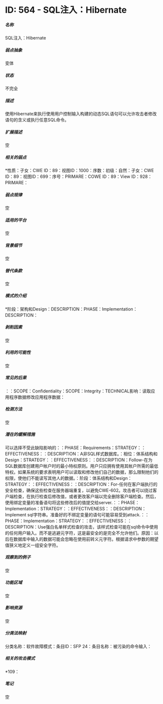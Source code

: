 # ID: 564 - SQL注入：Hibernate
<h5>名称</h5>SQL注入：Hibernate
<h5>弱点抽象</h5>变体
<h5>状态</h5>不完全
<h5>描述</h5>使用Hibernate来执行使用用户控制输入构建的动态SQL语句可以允许攻击者修改语句的含义或执行任意SQL命令。
<h5>扩展描述</h5>空
<h5>相关的弱点</h5>*性质：子女：CWE ID：89：视图ID：1000：序数：初级：自然：子女：CWE ID：89：视图ID：699：序号：PRIMARE：COWE ID：89：View ID：928：PRIMARE：
<h5>弱点规律</h5>空
<h5>适用的平台</h5>空
<h5>背景细节</h5>空
<h5>替代条款</h5>空
<h5>模式的介绍</h5>*阶段：架构和Design：DESCRIPTION：PHASE：Implementation：DESCRIPTION：
<h5>剥削因素</h5>空
<h5>利用的可能性</h5>空
<h5>常见的后果</h5>：：SCOPE：Confidentiality：SCOPE：Integrity：TECHNICAL影响：读取应用程序数据修改应用程序数据：
<h5>检测方法</h5>空
<h5>潜在的缓解措施</h5>可以选择不受此缺陷影响的：：PHASE：Requirements：STRATEGY：：EFFECTIVENESS：：DESCRIPTION：A非SQL样式数据库。：相位：体系结构和Design：STRATEGY：：EFFECTIVENESS：：DESCRIPTION：Follow-在为SQL数据库创建用户帐户时的最小特权原则。用户只应拥有使用其帐户所需的最低特权。如果系统的要求表明用户可以读取和修改他们自己的数据，那么限制他们的权限，使他们不能读写其他人的数据。：阶段：体系结构和Design：STRATEGY：：EFFECTIVENESS：：DESCRIPTION：For-任何在客户端执行的安全检查，确保这些检查在服务器端重复，以避免CWE-602。攻击者可以绕过客户端检查，在执行检查后修改值，或者更改客户端以完全删除客户端检查。然后，使用绑定变量的准备语句将这些修改后的值提交给server.：：PHASE：Implementation：STRATEGY：：EFFECTIVENESS：：DESCRIPTION：Implement sql字符串。准备好的不绑定变量的语句可能容易受到attack.：：PHASE：Implementation：STRATEGY：：EFFECTIVENESS：：DESCRIPTION：Use强白名单样式检查的攻击，该样式检查可能在sql命令中使用的任何用户输入。而不是逃避元字符，这是最安全的是完全不允许他们。原因：以后在数据库中输入的数据可能会忽略在使用前转义元字符。根据请求中参数的期望值狭义地定义一组安全字符。
<h5>观察到的例子</h5>空
<h5>功能区域</h5>空
<h5>影响资源</h5>空
<h5>分类法映射</h5>分类名称：软件故障模式：条目ID：SFP 24：条目名称：被污染的命令输入：
<h5>相关的攻击模式</h5>*109：
<h5>笔记</h5>空

